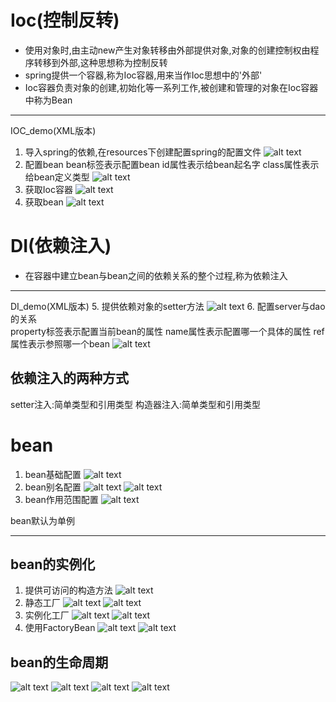 # Ioc(控制反转)
* 使用对象时,由主动new产生对象转移由外部提供对象,对象的创建控制权由程序转移到外部,这种思想称为控制反转
* spring提供一个容器,称为Ioc容器,用来当作Ioc思想中的'外部'
* Ioc容器负责对象的创建,初始化等一系列工作,被创建和管理的对象在Ioc容器中称为Bean
 ---
IOC_demo(XML版本)
1. 导入spring的依赖,在resources下创建配置spring的配置文件
![alt text](image-1.png)
2. 配置bean
bean标签表示配置bean id属性表示给bean起名字 class属性表示给bean定义类型
![alt text](image-2.png)
3. 获取Ioc容器
![alt text](image-3.png)
4. 获取bean
![alt text](image-4.png)

# DI(依赖注入)
* 在容器中建立bean与bean之间的依赖关系的整个过程,称为依赖注入
 ---
DI_demo(XML版本)
5. 提供依赖对象的setter方法 
![alt text](image-5.png)
6. 配置server与dao的关系  
    property标签表示配置当前bean的属性
    name属性表示配置哪一个具体的属性
    ref属性表示参照哪一个bean
![alt text](image-6.png)
## 依赖注入的两种方式
setter注入:简单类型和引用类型
构造器注入:简单类型和引用类型

# bean
1. bean基础配置
![alt text](image-7.png)
2. bean别名配置
![alt text](image-8.png)
![alt text](image-9.png)
3. bean作用范围配置
![alt text](image-10.png)

bean默认为单例

---
## bean的实例化
1. 提供可访问的构造方法
![alt text](image-11.png)
2. 静态工厂
![alt text](image-12.png)
![alt text](image-13.png)
3. 实例化工厂
![alt text](image-14.png)
![alt text](image-15.png)
4. 使用FactoryBean
![alt text](image-16.png)
![alt text](image-17.png)

## bean的生命周期
![alt text](image-18.png)
![alt text](image-19.png)
![alt text](image-20.png)
![alt text](image-21.png)
